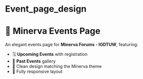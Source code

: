 # Event_page_design
# 🎉 Minerva Events Page

An elegant events page for **Minerva Forums - IGDTUW**, featuring:

- 🗓️ **Upcoming Events** with registration
- 📂 **Past Events** gallery
- 🎨 Clean design matching the Minerva theme
- 📱 Fully responsive layout
